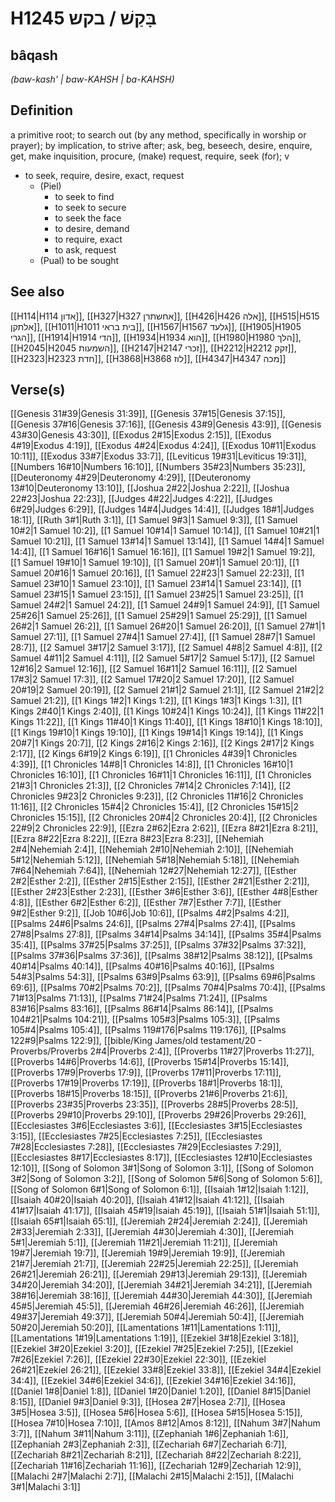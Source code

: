 # H1245 בָּקַשׁ / בקש

## bâqash

_(baw-kash' | baw-KAHSH | ba-KAHSH)_

## Definition

a primitive root; to search out (by any method, specifically in worship or prayer); by implication, to strive after; ask, beg, beseech, desire, enquire, get, make inquisition, procure, (make) request, require, seek (for); v

- to seek, require, desire, exact, request
  - (Piel)
    - to seek to find
    - to seek to secure
    - to seek the face
    - to desire, demand
    - to require, exact
    - to ask, request
  - (Pual) to be sought

## See also

[[H114|H114 אדון]], [[H327|H327 אחשתרן]], [[H426|H426 אלה]], [[H515|H515 אלתקן]], [[H1011|H1011 בית בראי]], [[H1567|H1567 גלעד]], [[H1905|H1905 הגרי]], [[H1914|H1914 הדי]], [[H1934|H1934 הוא]], [[H1980|H1980 הלך]], [[H2045|H2045 השמעות]], [[H2147|H2147 זכרי]], [[H2212|H2212 זקק]], [[H2323|H2323 חדת]], [[H3868|H3868 לוז]], [[H4347|H4347 מכה]]

## Verse(s)

[[Genesis 31#39|Genesis 31:39]], [[Genesis 37#15|Genesis 37:15]], [[Genesis 37#16|Genesis 37:16]], [[Genesis 43#9|Genesis 43:9]], [[Genesis 43#30|Genesis 43:30]], [[Exodus 2#15|Exodus 2:15]], [[Exodus 4#19|Exodus 4:19]], [[Exodus 4#24|Exodus 4:24]], [[Exodus 10#11|Exodus 10:11]], [[Exodus 33#7|Exodus 33:7]], [[Leviticus 19#31|Leviticus 19:31]], [[Numbers 16#10|Numbers 16:10]], [[Numbers 35#23|Numbers 35:23]], [[Deuteronomy 4#29|Deuteronomy 4:29]], [[Deuteronomy 13#10|Deuteronomy 13:10]], [[Joshua 2#22|Joshua 2:22]], [[Joshua 22#23|Joshua 22:23]], [[Judges 4#22|Judges 4:22]], [[Judges 6#29|Judges 6:29]], [[Judges 14#4|Judges 14:4]], [[Judges 18#1|Judges 18:1]], [[Ruth 3#1|Ruth 3:1]], [[1 Samuel 9#3|1 Samuel 9:3]], [[1 Samuel 10#2|1 Samuel 10:2]], [[1 Samuel 10#14|1 Samuel 10:14]], [[1 Samuel 10#21|1 Samuel 10:21]], [[1 Samuel 13#14|1 Samuel 13:14]], [[1 Samuel 14#4|1 Samuel 14:4]], [[1 Samuel 16#16|1 Samuel 16:16]], [[1 Samuel 19#2|1 Samuel 19:2]], [[1 Samuel 19#10|1 Samuel 19:10]], [[1 Samuel 20#1|1 Samuel 20:1]], [[1 Samuel 20#16|1 Samuel 20:16]], [[1 Samuel 22#23|1 Samuel 22:23]], [[1 Samuel 23#10|1 Samuel 23:10]], [[1 Samuel 23#14|1 Samuel 23:14]], [[1 Samuel 23#15|1 Samuel 23:15]], [[1 Samuel 23#25|1 Samuel 23:25]], [[1 Samuel 24#2|1 Samuel 24:2]], [[1 Samuel 24#9|1 Samuel 24:9]], [[1 Samuel 25#26|1 Samuel 25:26]], [[1 Samuel 25#29|1 Samuel 25:29]], [[1 Samuel 26#2|1 Samuel 26:2]], [[1 Samuel 26#20|1 Samuel 26:20]], [[1 Samuel 27#1|1 Samuel 27:1]], [[1 Samuel 27#4|1 Samuel 27:4]], [[1 Samuel 28#7|1 Samuel 28:7]], [[2 Samuel 3#17|2 Samuel 3:17]], [[2 Samuel 4#8|2 Samuel 4:8]], [[2 Samuel 4#11|2 Samuel 4:11]], [[2 Samuel 5#17|2 Samuel 5:17]], [[2 Samuel 12#16|2 Samuel 12:16]], [[2 Samuel 16#11|2 Samuel 16:11]], [[2 Samuel 17#3|2 Samuel 17:3]], [[2 Samuel 17#20|2 Samuel 17:20]], [[2 Samuel 20#19|2 Samuel 20:19]], [[2 Samuel 21#1|2 Samuel 21:1]], [[2 Samuel 21#2|2 Samuel 21:2]], [[1 Kings 1#2|1 Kings 1:2]], [[1 Kings 1#3|1 Kings 1:3]], [[1 Kings 2#40|1 Kings 2:40]], [[1 Kings 10#24|1 Kings 10:24]], [[1 Kings 11#22|1 Kings 11:22]], [[1 Kings 11#40|1 Kings 11:40]], [[1 Kings 18#10|1 Kings 18:10]], [[1 Kings 19#10|1 Kings 19:10]], [[1 Kings 19#14|1 Kings 19:14]], [[1 Kings 20#7|1 Kings 20:7]], [[2 Kings 2#16|2 Kings 2:16]], [[2 Kings 2#17|2 Kings 2:17]], [[2 Kings 6#19|2 Kings 6:19]], [[1 Chronicles 4#39|1 Chronicles 4:39]], [[1 Chronicles 14#8|1 Chronicles 14:8]], [[1 Chronicles 16#10|1 Chronicles 16:10]], [[1 Chronicles 16#11|1 Chronicles 16:11]], [[1 Chronicles 21#3|1 Chronicles 21:3]], [[2 Chronicles 7#14|2 Chronicles 7:14]], [[2 Chronicles 9#23|2 Chronicles 9:23]], [[2 Chronicles 11#16|2 Chronicles 11:16]], [[2 Chronicles 15#4|2 Chronicles 15:4]], [[2 Chronicles 15#15|2 Chronicles 15:15]], [[2 Chronicles 20#4|2 Chronicles 20:4]], [[2 Chronicles 22#9|2 Chronicles 22:9]], [[Ezra 2#62|Ezra 2:62]], [[Ezra 8#21|Ezra 8:21]], [[Ezra 8#22|Ezra 8:22]], [[Ezra 8#23|Ezra 8:23]], [[Nehemiah 2#4|Nehemiah 2:4]], [[Nehemiah 2#10|Nehemiah 2:10]], [[Nehemiah 5#12|Nehemiah 5:12]], [[Nehemiah 5#18|Nehemiah 5:18]], [[Nehemiah 7#64|Nehemiah 7:64]], [[Nehemiah 12#27|Nehemiah 12:27]], [[Esther 2#2|Esther 2:2]], [[Esther 2#15|Esther 2:15]], [[Esther 2#21|Esther 2:21]], [[Esther 2#23|Esther 2:23]], [[Esther 3#6|Esther 3:6]], [[Esther 4#8|Esther 4:8]], [[Esther 6#2|Esther 6:2]], [[Esther 7#7|Esther 7:7]], [[Esther 9#2|Esther 9:2]], [[Job 10#6|Job 10:6]], [[Psalms 4#2|Psalms 4:2]], [[Psalms 24#6|Psalms 24:6]], [[Psalms 27#4|Psalms 27:4]], [[Psalms 27#8|Psalms 27:8]], [[Psalms 34#14|Psalms 34:14]], [[Psalms 35#4|Psalms 35:4]], [[Psalms 37#25|Psalms 37:25]], [[Psalms 37#32|Psalms 37:32]], [[Psalms 37#36|Psalms 37:36]], [[Psalms 38#12|Psalms 38:12]], [[Psalms 40#14|Psalms 40:14]], [[Psalms 40#16|Psalms 40:16]], [[Psalms 54#3|Psalms 54:3]], [[Psalms 63#9|Psalms 63:9]], [[Psalms 69#6|Psalms 69:6]], [[Psalms 70#2|Psalms 70:2]], [[Psalms 70#4|Psalms 70:4]], [[Psalms 71#13|Psalms 71:13]], [[Psalms 71#24|Psalms 71:24]], [[Psalms 83#16|Psalms 83:16]], [[Psalms 86#14|Psalms 86:14]], [[Psalms 104#21|Psalms 104:21]], [[Psalms 105#3|Psalms 105:3]], [[Psalms 105#4|Psalms 105:4]], [[Psalms 119#176|Psalms 119:176]], [[Psalms 122#9|Psalms 122:9]], [[bible/King James/old testament/20 - Proverbs/Proverbs 2#4|Proverbs 2:4]], [[Proverbs 11#27|Proverbs 11:27]], [[Proverbs 14#6|Proverbs 14:6]], [[Proverbs 15#14|Proverbs 15:14]], [[Proverbs 17#9|Proverbs 17:9]], [[Proverbs 17#11|Proverbs 17:11]], [[Proverbs 17#19|Proverbs 17:19]], [[Proverbs 18#1|Proverbs 18:1]], [[Proverbs 18#15|Proverbs 18:15]], [[Proverbs 21#6|Proverbs 21:6]], [[Proverbs 23#35|Proverbs 23:35]], [[Proverbs 28#5|Proverbs 28:5]], [[Proverbs 29#10|Proverbs 29:10]], [[Proverbs 29#26|Proverbs 29:26]], [[Ecclesiastes 3#6|Ecclesiastes 3:6]], [[Ecclesiastes 3#15|Ecclesiastes 3:15]], [[Ecclesiastes 7#25|Ecclesiastes 7:25]], [[Ecclesiastes 7#28|Ecclesiastes 7:28]], [[Ecclesiastes 7#29|Ecclesiastes 7:29]], [[Ecclesiastes 8#17|Ecclesiastes 8:17]], [[Ecclesiastes 12#10|Ecclesiastes 12:10]], [[Song of Solomon 3#1|Song of Solomon 3:1]], [[Song of Solomon 3#2|Song of Solomon 3:2]], [[Song of Solomon 5#6|Song of Solomon 5:6]], [[Song of Solomon 6#1|Song of Solomon 6:1]], [[Isaiah 1#12|Isaiah 1:12]], [[Isaiah 40#20|Isaiah 40:20]], [[Isaiah 41#12|Isaiah 41:12]], [[Isaiah 41#17|Isaiah 41:17]], [[Isaiah 45#19|Isaiah 45:19]], [[Isaiah 51#1|Isaiah 51:1]], [[Isaiah 65#1|Isaiah 65:1]], [[Jeremiah 2#24|Jeremiah 2:24]], [[Jeremiah 2#33|Jeremiah 2:33]], [[Jeremiah 4#30|Jeremiah 4:30]], [[Jeremiah 5#1|Jeremiah 5:1]], [[Jeremiah 11#21|Jeremiah 11:21]], [[Jeremiah 19#7|Jeremiah 19:7]], [[Jeremiah 19#9|Jeremiah 19:9]], [[Jeremiah 21#7|Jeremiah 21:7]], [[Jeremiah 22#25|Jeremiah 22:25]], [[Jeremiah 26#21|Jeremiah 26:21]], [[Jeremiah 29#13|Jeremiah 29:13]], [[Jeremiah 34#20|Jeremiah 34:20]], [[Jeremiah 34#21|Jeremiah 34:21]], [[Jeremiah 38#16|Jeremiah 38:16]], [[Jeremiah 44#30|Jeremiah 44:30]], [[Jeremiah 45#5|Jeremiah 45:5]], [[Jeremiah 46#26|Jeremiah 46:26]], [[Jeremiah 49#37|Jeremiah 49:37]], [[Jeremiah 50#4|Jeremiah 50:4]], [[Jeremiah 50#20|Jeremiah 50:20]], [[Lamentations 1#11|Lamentations 1:11]], [[Lamentations 1#19|Lamentations 1:19]], [[Ezekiel 3#18|Ezekiel 3:18]], [[Ezekiel 3#20|Ezekiel 3:20]], [[Ezekiel 7#25|Ezekiel 7:25]], [[Ezekiel 7#26|Ezekiel 7:26]], [[Ezekiel 22#30|Ezekiel 22:30]], [[Ezekiel 26#21|Ezekiel 26:21]], [[Ezekiel 33#8|Ezekiel 33:8]], [[Ezekiel 34#4|Ezekiel 34:4]], [[Ezekiel 34#6|Ezekiel 34:6]], [[Ezekiel 34#16|Ezekiel 34:16]], [[Daniel 1#8|Daniel 1:8]], [[Daniel 1#20|Daniel 1:20]], [[Daniel 8#15|Daniel 8:15]], [[Daniel 9#3|Daniel 9:3]], [[Hosea 2#7|Hosea 2:7]], [[Hosea 3#5|Hosea 3:5]], [[Hosea 5#6|Hosea 5:6]], [[Hosea 5#15|Hosea 5:15]], [[Hosea 7#10|Hosea 7:10]], [[Amos 8#12|Amos 8:12]], [[Nahum 3#7|Nahum 3:7]], [[Nahum 3#11|Nahum 3:11]], [[Zephaniah 1#6|Zephaniah 1:6]], [[Zephaniah 2#3|Zephaniah 2:3]], [[Zechariah 6#7|Zechariah 6:7]], [[Zechariah 8#21|Zechariah 8:21]], [[Zechariah 8#22|Zechariah 8:22]], [[Zechariah 11#16|Zechariah 11:16]], [[Zechariah 12#9|Zechariah 12:9]], [[Malachi 2#7|Malachi 2:7]], [[Malachi 2#15|Malachi 2:15]], [[Malachi 3#1|Malachi 3:1]]